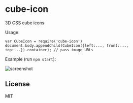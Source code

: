 # cube-icon

3D CSS cube icons

Usage:

    var CubeIcon = require('cube-icon')
    document.body.appendChild(CubeIcon({left:..., front:..., top:...}).container); // pass image URLs

Example (run `npm start`):

![screenshot](http://i.imgur.com/CQVnwle.png "Screenshot")

## License

MIT

